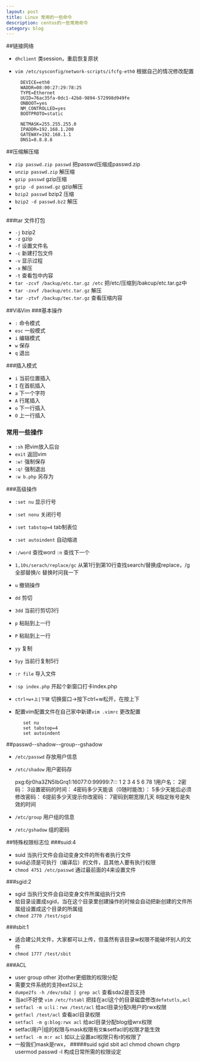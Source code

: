 ```yaml
---
layout: post
title: Linux 常用的一些命令
description: centos的一些常用命令
category: blog
---
```


##链接网络
* `dhclient` 类session，重启恢复原状
* `vim /etc/sysconfig/network-scripts/ifcfg-eth0` 根据自己的情况修改配置

    
	
		DEVICE=eth0
		WADDR=08:00:27:29:78:25
		TYPE=Ethernet
		UUID=76ac35fa-0dc1-42b8-9894-572998d949fe
		ONBOOT=yes
		NM_CONTROLLED=yes
		BOOTPROTO=static

		NETMASK=255.255.255.0
		IPADDR=192.168.1.200
		GATEWAY=192.168.1.1
		DNS1=8.8.8.8

##压缩解压缩
* `zip passwd.zip passwd` 把passwd压缩成passwd.zip
* `unzip passwd.zip` 解压缩
* `gzip passwd` gzip压缩
* `gzip -d passwd.gz` gzip解压
* `bzip2 passwd` bzip2 压缩
* `bzip2 -d passwd.bz2` 解压
* 
###tar 文件打包
* `-j`    bzip2
* `-z`    gzip
* `-f`    设置文件名
* `-c`	  新建打包文件
* `-v`    显示过程
* `-x`    解压
* `-t`    查看包中内容
* `tar -zcvf /backup/etc.tar.gz /etc` 把/etc/压缩到/bakcup/etc.tar.gz中
* `tar -zxvf /backup/etc.tar.gz` 解压 
* `tar -ztvf /backup/tec.tar.gz` 查看压缩内容

##Vi&Vim
###基本操作
* `:` 命令模式
* `esc` 一般模式
* `i` 编辑模式
* `w` 保存
* `q` 退出

###插入模式
* `i` 当前位置插入
* `I` 在首航插入
* `a` 下一个字符
* `A` 行尾插入
* `o` 下一行插入
* `O` 上一行插入

### 常用一些操作
* `:sh` 把vim放入后台
* `exit` 返回vim
* `:w!` 强制保存
* `:q!` 强制退出
* `:w b.php` 另存为

###高级操作
* `:set nu` 显示行号
* `:set nonu` 关闭行号
* `:set tabstop=4` tab制表位
* `:set autoindent` 自动缩进
* `:/word` 查找word  `:n` 查找下一个
* `1,10s/serach/replace/gc` 从第1行到第10行查找search/替换成replace，/g全部替换/c 替换时问我一下
* `u` 撤销操作
* `dd` 剪切
* `3dd` 当前行剪切3行
* `p` 粘贴到上一行
* `P`  粘贴到上一行
* `yy` 复制
* `5yy` 当前行复制5行
* `:r file` 导入文件
* `:sp index.php` 开起个新窗口打卡index.php
* `ctrl+w+上|下键` 切换窗口->按下ctrl+w松开，在按上下
* 配置vim配置文件在自己家中新建`vim .vimrc` 更改配置

	     set nu
    	 set tabstop=4
    	 set autoindent

##passwd--shadow--group--gshadow
* `/etc/passwd` 存放用户信息
* `/etc/shadow` 用户密码存

    pxg:$6$jr0ha3ZN5IbGrq1:16077:0:99999:7:::
    1   2             	     3   4  5    6 78
    1用户名：
    2密码：
    3设置密码的时间：
    4密码多少天能该（0随时能改）：
    5多少天能后必须修改密码：
    6提前多少天提示你改密码：
    7密码到期宽限几天
    8指定账号是失效的时间

* `/etc/group` 用户组的信息
* `/etc/gshadow` 组的密码


##特殊权限标志位
###suid:4
* suid 当执行文件会自动变身文件的所有者执行文件
* suid必须是可执行（编译后）的文件，且其他人要有执行权限
* `chmod 4751 /etc/passwd` 通过最前面的4来设置文件

###sgid:2
* sgid 当执行文件会自动变身文件所属组执行文件
* 给目录设置成sgid，当在这个目录里创建操作的时候会自动把新创建的文件所属组设置成这个目录的所属组
* `chmod 2770 /test/sgid ` 

###sbit:1
* 适合建公共文件，大家都可以上传，但虽然有该目录w权限不能破坏别人的文件
* `chmod 1777 /test/sbit`

###ACL
* user group other 对other更细致的权限分配
* 需要文件系统的支持ext2以上
* `dumpe2fs -h /dev/sda2 | grep acl` 查看sda2是否支持
* 当acl不好使 `vim /etc/fstabl` 把挂在acl这个的目录磁盘修改`defatutls,acl` 
*  `setfacl -m u:li：rwx /test/acl` 给acl目录分配li用户的rwx权限 
* `getfacl /test/acl` 查看acl目录权限
* `setfacl -m g:blog:rwx acl` 给acl目录分配blog组wrx权限
* setfacl用户|组的权限与mask权限有`交集`setfacl的权限才能生效
* `setfacl -m m:r acl` 如以上设置acl权限只有r的权限了
* 一般我们mask是rwx，
#####suid sgid sbit acl chmod chown chgrp usermod passwd -l 构成日常所需的权限设定